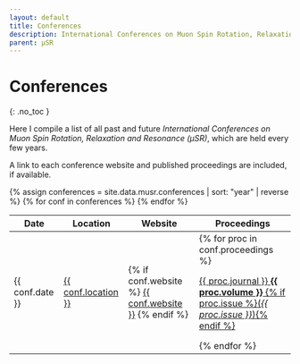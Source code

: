 ```yaml
---
layout: default
title: Conferences
description: International Conferences on Muon Spin Rotation, Relaxation and Resonance (μSR).
parent: μSR
---
```


# Conferences
{: .no_toc }

Here I compile a list of all past and future
<i>International Conferences on Muon Spin Rotation, Relaxation and Resonance (μSR)</i>,
which are held every few years.

A link to each conference website and published proceedings are included,
if available.

<table>
    <thead>
        <th>Date</th>
        <th>Location</th>
        <th>Website</th>
        <th>Proceedings</th>
    </thead>
    <tbody>
    {% assign conferences = site.data.musr.conferences | sort: "year" | reverse %}
    {% for conf in conferences %}
    <tr>
        <td>{{ conf.date }}</td>
        <td>
            <a href="{{ conf.location | prepend: "https://www.google.com/maps/place/" }}">{{ conf.location }}</a>
        </td>
        <td>
            {% if conf.website %}
                <a href="{{ conf.website }}">{{ conf.website }}</a>
            {% endif %}
        </td>
        <td>
            {% for proc in conf.proceedings %}
                <p>
                <a href="{{ proc.url }}">
                {{ proc.journal }} <b>{{ proc.volume }}</b> {% if proc.issue %}(<i>{{ proc.issue }}</i>){% endif %}
                </a>
                </p>
            {% endfor %}
        </td>
    </tr>
    {% endfor %}
    </tbody>
</table>
